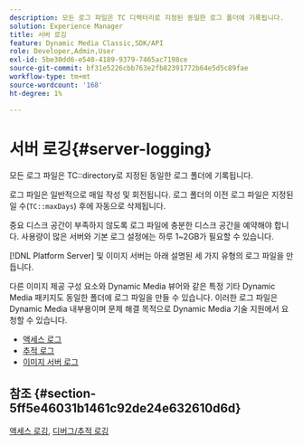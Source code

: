 ```yaml
---
description: 모든 로그 파일은 TC 디렉터리로 지정된 동일한 로그 폴더에 기록됩니다.
solution: Experience Manager
title: 서버 로깅
feature: Dynamic Media Classic,SDK/API
role: Developer,Admin,User
exl-id: 5be30dd6-e540-4189-9379-7465ac7198ce
source-git-commit: bf31e5226cbb763e2fb82391772b64e5d5c89fae
workflow-type: tm+mt
source-wordcount: '168'
ht-degree: 1%

---
```


# 서버 로깅{#server-logging}

모든 로그 파일은 TC::directory로 지정된 동일한 로그 폴더에 기록됩니다.

로그 파일은 일반적으로 매일 작성 및 회전됩니다. 로그 폴더의 이전 로그 파일은 지정된 일 수(`TC::maxDays`) 후에 자동으로 삭제됩니다.

중요 디스크 공간이 부족하지 않도록 로그 파일에 충분한 디스크 공간을 예약해야 합니다. 사용량이 많은 서버와 기본 로그 설정에는 하루 1~2GB가 필요할 수 있습니다.

[!DNL Platform Server] 및 이미지 서버는 아래 설명된 세 가지 유형의 로그 파일을 만듭니다.

다른 이미지 제공 구성 요소와 Dynamic Media 뷰어와 같은 특정 기타 Dynamic Media 패키지도 동일한 폴더에 로그 파일을 만들 수 있습니다. 이러한 로그 파일은 Dynamic Media 내부용이며 문제 해결 목적으로 Dynamic Media 기술 지원에서 요청할 수 있습니다.

* [액세스 로그](c-access-log.md)
* [추적 로그](c-trace-log.md)
* [이미지 서버 로그](c-image-server-log.md)

## 참조 {#section-5ff5e46031b1461c92de24e632610d6d}

[액세스 로깅](../../../../is-api/image-serving-api-ref/c-configuration-and-administration/c-server-settings/r-access-logging.md#reference-5d175921c12a48a6be7f722517615d0f), [디버그/추적 로깅](../../../../is-api/image-serving-api-ref/c-configuration-and-administration/c-server-settings/r-debug-trace-logging.md#reference-4b372f81001849f5b495457da7af8e82)
